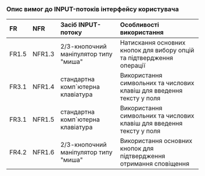 ### Опис вимог до INPUT-потоків інтерфейсу користувача
| FR    |NFR     | Засіб INPUT-потоку | Особливості використання |
|:-     |:-      |:-                  |:-                        |
|FR1.5  |NFR1.3  |2/3-кнопочний маніпулятор типу "миша" |Натискання основних кнопок для вибору опцій та підтвердження операції|
|FR3.1  |NFR1.4  |стандартна комп`ютерна клавіатура|Використання символьних та числових клавіш для введення тексту у поля|
|FR3.1  |NFR1.5  |стандартна комп`ютерна клавіатура|Використання символьних та числових клавіш для введення тексту у поля|
|FR4.2  |NFR1.6  |2/3-кнопочний маніпулятор типу "миша" |Використання основних кнопок для підтвердження отримання сповіщення|
